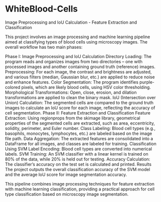 # WhiteBlood-Cells
Image Preprocessing and IoU Calculation - Feature Extraction and Classification


This project involves an image processing and machine learning pipeline aimed at classifying types of blood cells using microscopy images. The overall workflow has two main phases:

Phase I: Image Preprocessing and IoU Calculation
Directory Loading: The program reads and organizes images from two directories – one with processed images and another containing ground truth (reference) images.
Preprocessing: For each image, the contrast and brightness are adjusted, and various filters (median, Gaussian blur, etc.) are applied to reduce noise and enhance features.
Color Segmentation: The program identifies purple-colored pixels, which are likely blood cells, using HSV color thresholding.
Morphological Transformations: Open, close, erosion, and dilation transformations are applied to clean the binary mask.
IoU (Intersection over Union) Calculation: The segmented cells are compared to the ground truth images to calculate an IoU score for each image, reflecting the accuracy of cell segmentation.
Phase II: Feature Extraction and Classification
Feature Extraction: Using regionprops from the skimage library, geometrical properties of the segmented cells are extracted, such as area, eccentricity, solidity, perimeter, and Euler number.
Class Labeling: Blood cell types (e.g., basophils, monocytes, lymphocytes, etc.) are labeled based on the image file path.
Data Aggregation: The extracted features are consolidated into a DataFrame for all images, and classes are labeled for training.
Classification Using SVM
Label Encoding: Blood cell types are converted into numerical labels.
SVM Training: An SVM classifier with a linear kernel is trained on 80% of the data, while 20% is held out for testing.
Accuracy Calculation: The classifier’s accuracy on the test set is calculated and printed.
Results
The project outputs the overall classification accuracy of the SVM model and the average IoU score for image segmentation accuracy.

This pipeline combines image processing techniques for feature extraction with machine learning classification, providing a practical approach for cell type classification based on microscopy image segmentation.






